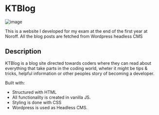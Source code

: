 # KTBlog

![image](ktblog_home.jpg)

This is a website I developed for my exam at the end of the first year at Noroff.
All the blog posts are fetched from Wordpress headless CMS

## Description

KTBlog is a blog site directed towards coders where they can read about everything that take parts in the coding world, wheter it might be tips & tricks, helpful information
or other peoples story of becoming a developer.

Built with:

- Structured with HTML
- All functionality is created in vanilla JS.
- Styling is done with CSS
- Wordpress is used as Headless CMS.


